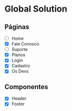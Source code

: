 # Global Solution



## Páginas
- [ ] Home
- [x] Fale Conosco
- [ ] Suporte
- [x] Planos
- [x] Login
- [x] Cadastro
- [x] Os Devs

## Componentes
- [x] Header
- [x] Footer